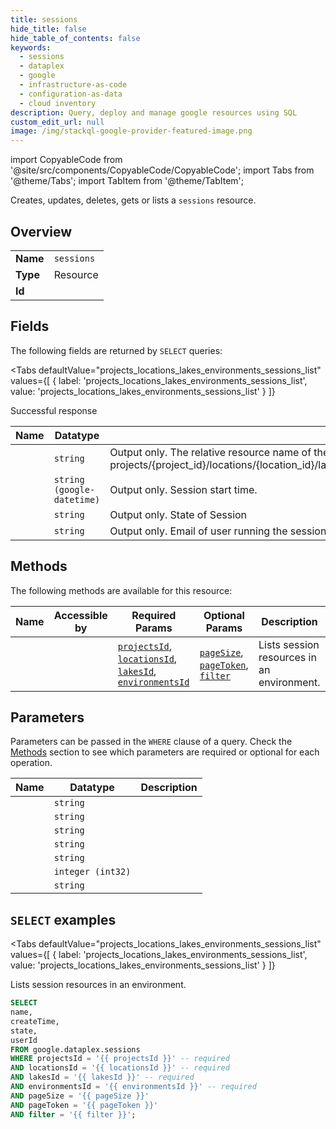 ```yaml
--- 
title: sessions
hide_title: false
hide_table_of_contents: false
keywords:
  - sessions
  - dataplex
  - google
  - infrastructure-as-code
  - configuration-as-data
  - cloud inventory
description: Query, deploy and manage google resources using SQL
custom_edit_url: null
image: /img/stackql-google-provider-featured-image.png
---
```


import CopyableCode from '@site/src/components/CopyableCode/CopyableCode';
import Tabs from '@theme/Tabs';
import TabItem from '@theme/TabItem';

Creates, updates, deletes, gets or lists a <code>sessions</code> resource.

## Overview
<table><tbody>
<tr><td><b>Name</b></td><td><code>sessions</code></td></tr>
<tr><td><b>Type</b></td><td>Resource</td></tr>
<tr><td><b>Id</b></td><td><CopyableCode code="google.dataplex.sessions" /></td></tr>
</tbody></table>

## Fields

The following fields are returned by `SELECT` queries:

<Tabs
    defaultValue="projects_locations_lakes_environments_sessions_list"
    values={[
        { label: 'projects_locations_lakes_environments_sessions_list', value: 'projects_locations_lakes_environments_sessions_list' }
    ]}
>
<TabItem value="projects_locations_lakes_environments_sessions_list">

Successful response

<table>
<thead>
    <tr>
    <th>Name</th>
    <th>Datatype</th>
    <th>Description</th>
    </tr>
</thead>
<tbody>
<tr>
    <td><CopyableCode code="name" /></td>
    <td><code>string</code></td>
    <td>Output only. The relative resource name of the content, of the form: projects/&#123;project_id&#125;/locations/&#123;location_id&#125;/lakes/&#123;lake_id&#125;/environment/&#123;environment_id&#125;/sessions/&#123;session_id&#125;</td>
</tr>
<tr>
    <td><CopyableCode code="createTime" /></td>
    <td><code>string (google-datetime)</code></td>
    <td>Output only. Session start time.</td>
</tr>
<tr>
    <td><CopyableCode code="state" /></td>
    <td><code>string</code></td>
    <td>Output only. State of Session</td>
</tr>
<tr>
    <td><CopyableCode code="userId" /></td>
    <td><code>string</code></td>
    <td>Output only. Email of user running the session.</td>
</tr>
</tbody>
</table>
</TabItem>
</Tabs>

## Methods

The following methods are available for this resource:

<table>
<thead>
    <tr>
    <th>Name</th>
    <th>Accessible by</th>
    <th>Required Params</th>
    <th>Optional Params</th>
    <th>Description</th>
    </tr>
</thead>
<tbody>
<tr>
    <td><a href="#projects_locations_lakes_environments_sessions_list"><CopyableCode code="projects_locations_lakes_environments_sessions_list" /></a></td>
    <td><CopyableCode code="select" /></td>
    <td><a href="#parameter-projectsId"><code>projectsId</code></a>, <a href="#parameter-locationsId"><code>locationsId</code></a>, <a href="#parameter-lakesId"><code>lakesId</code></a>, <a href="#parameter-environmentsId"><code>environmentsId</code></a></td>
    <td><a href="#parameter-pageSize"><code>pageSize</code></a>, <a href="#parameter-pageToken"><code>pageToken</code></a>, <a href="#parameter-filter"><code>filter</code></a></td>
    <td>Lists session resources in an environment.</td>
</tr>
</tbody>
</table>

## Parameters

Parameters can be passed in the `WHERE` clause of a query. Check the [Methods](#methods) section to see which parameters are required or optional for each operation.

<table>
<thead>
    <tr>
    <th>Name</th>
    <th>Datatype</th>
    <th>Description</th>
    </tr>
</thead>
<tbody>
<tr id="parameter-environmentsId">
    <td><CopyableCode code="environmentsId" /></td>
    <td><code>string</code></td>
    <td></td>
</tr>
<tr id="parameter-lakesId">
    <td><CopyableCode code="lakesId" /></td>
    <td><code>string</code></td>
    <td></td>
</tr>
<tr id="parameter-locationsId">
    <td><CopyableCode code="locationsId" /></td>
    <td><code>string</code></td>
    <td></td>
</tr>
<tr id="parameter-projectsId">
    <td><CopyableCode code="projectsId" /></td>
    <td><code>string</code></td>
    <td></td>
</tr>
<tr id="parameter-filter">
    <td><CopyableCode code="filter" /></td>
    <td><code>string</code></td>
    <td></td>
</tr>
<tr id="parameter-pageSize">
    <td><CopyableCode code="pageSize" /></td>
    <td><code>integer (int32)</code></td>
    <td></td>
</tr>
<tr id="parameter-pageToken">
    <td><CopyableCode code="pageToken" /></td>
    <td><code>string</code></td>
    <td></td>
</tr>
</tbody>
</table>

## `SELECT` examples

<Tabs
    defaultValue="projects_locations_lakes_environments_sessions_list"
    values={[
        { label: 'projects_locations_lakes_environments_sessions_list', value: 'projects_locations_lakes_environments_sessions_list' }
    ]}
>
<TabItem value="projects_locations_lakes_environments_sessions_list">

Lists session resources in an environment.

```sql
SELECT
name,
createTime,
state,
userId
FROM google.dataplex.sessions
WHERE projectsId = '{{ projectsId }}' -- required
AND locationsId = '{{ locationsId }}' -- required
AND lakesId = '{{ lakesId }}' -- required
AND environmentsId = '{{ environmentsId }}' -- required
AND pageSize = '{{ pageSize }}'
AND pageToken = '{{ pageToken }}'
AND filter = '{{ filter }}';
```
</TabItem>
</Tabs>
